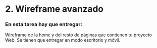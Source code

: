 # 2. Wireframe avanzado

### En esta tarea hay que entregar:

Wireframe de la home y del resto de páginas que contienen tu proyecto Web. Se tienen que entregar en modo escritorio y móvil.